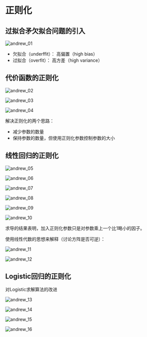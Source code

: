 # 正则化

## 过拟合矛欠拟合问题的引入

![andrew_01](./IMG/../../IMG/Andrew/Andrew_01.png)

- 欠拟合（underffit）： 高偏置（high bias）
- 过拟合（overfit）：   高方差（high variance）

## 代价函数的正则化

![andrew_02](./../IMG/Andrew/Andrew_02.png)

![andrew_03](./../IMG/Andrew/Andrew_03.png)

![andrew_04](./IMG/../../IMG/Andrew/Andrew_04.png)

解决正则化的两个思路：

- 减少参数的数量
- 保持参数的数量，但使用正则化参数控制参数的大小

## 线性回归的正则化

![andrew_05](./../IMG/Andrew/Andrew_05.png)

![andrew_06](./../IMG/Andrew/Andrew_06.png)

![andrew_07](./../IMG/Andrew/Andrew_07.png)

![andrew_08](./../IMG/Andrew/Andrew_08.png)

![andrew_09](./../IMG/Andrew/Andrew_09.png)

![andrew_10](./../IMG/Andrew/Andrew_10.png)

求导的结果表明，加入正则化参数只是对参数乘上一个比1略小的因子。

使用线性代数的思想来解释（讨论方阵是否可逆）：

![andrew_11](./../IMG/Andrew/Andrew_11.png)

![andrew_12](./../IMG/Andrew/Andrew_12.png)

## Logistic回归的正则化

对Logistic求解算法的改进

![andrew_13](./../IMG/Andrew/Andrew_13.png)

![andrew_14](./../IMG/Andrew/Andrew_14.png)

![andrew_15](./../IMG/Andrew/Andrew_15.png)

![andrew_16](./../IMG/Andrew/Andrew_16.png)